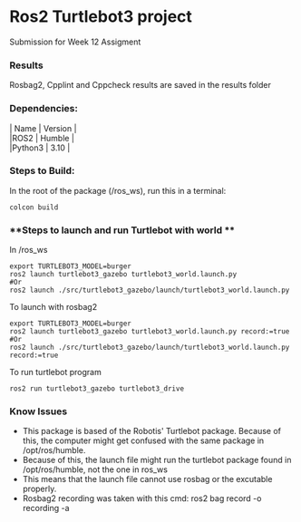 # Ros2 Turtlebot3 project
Submission for Week 12 Assigment  

### **Results**
Rosbag2, Cpplint and Cppcheck results are saved in the results folder  

### **Dependencies:**
| Name | Version |  
|ROS2 | Humble |  
|Python3 | 3.10 |  

### **Steps to Build:** 
In the root of the package (/ros_ws), run this in a terminal:
```
colcon build 
```
### **Steps to launch and run Turtlebot with world ** 
In /ros_ws
```
export TURTLEBOT3_MODEL=burger
ros2 launch turtlebot3_gazebo turtlebot3_world.launch.py
#Or
ros2 launch ./src/turtlebot3_gazebo/launch/turtlebot3_world.launch.py
```
To launch with rosbag2 
```
export TURTLEBOT3_MODEL=burger
ros2 launch turtlebot3_gazebo turtlebot3_world.launch.py record:=true
#Or
ros2 launch ./src/turtlebot3_gazebo/launch/turtlebot3_world.launch.py record:=true
```
To run turtlebot program 
```
ros2 run turtlebot3_gazebo turtlebot3_drive
```

### **Know Issues**
- This package is based of the Robotis' Turtlebot package. Because of this, the computer might get confused with the same package in /opt/ros/humble.  
- Because of this, the launch file might run the turtlebot package found in /opt/ros/humble, not the one in ros_ws
- This means that the launch file cannot use rosbag or the excutable properly.
- Rosbag2 recording was taken with this cmd: ros2 bag record -o recording -a



